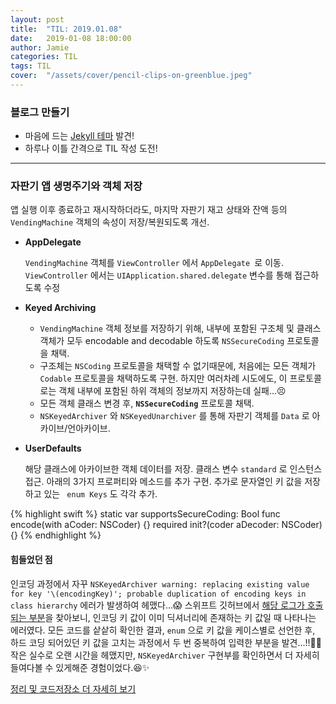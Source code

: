 ```yaml
---
layout: post
title:  "TIL: 2019.01.08"
date:   2019-01-08 18:00:00
author: Jamie
categories: TIL
tags: TIL
cover:  "/assets/cover/pencil-clips-on-greenblue.jpeg"
---
```


### 블로그 만들기

- 마음에 드는 [Jekyll 테마](https://github.com/bencentra/centrarium) 발견!
- 하루나 이틀 간격으로 TIL 작성 도전!

<hr>

### 자판기 앱 생명주기와 객체 저장

앱 실행 이후 종료하고 재시작하더라도, 마지막 자판기 재고 상태와 잔액 등의 `VendingMachine` 객체의 속성이 저장/복원되도록 개선.

- **AppDelegate**

  `VendingMachine` 객체를 `ViewController` 에서 `AppDelegate `로 이동.  `ViewController` 에서는 `UIApplication.shared.delegate` 변수를 통해 접근하도록 수정

- **Keyed Archiving**

  - `VendingMachine` 객체 정보를 저장하기 위해, 내부에 포함된 구조체 및 클래스 객체가 모두 encodable and decodable 하도록 `NSSecureCoding` 프로토콜을 채택. 
  - 구조체는 `NSCoding` 프로토콜을 채택할 수 없기때문에, 처음에는 모든 객체가 `Codable` 프로토콜을 채택하도록 구현. 하지만 여러차례 시도에도, 이 프로토콜로는 객체 내부에 포함된 하위 객체의 정보까지 저장하는데 실패...😣
  - 모든 객체 클래스 변경 후, **`NSSecureCoding`** 프로토콜 채택.
  - `NSKeyedArchiver` 와 `NSKeyedUnarchiver` 를 통해 자판기 객체를 `Data` 로 아카이브/언아카이브.

- **UserDefaults**

  해당 클래스에 아카이브한 객체 데이터를 저장. 클래스 변수 `standard` 로 인스턴스 접근. 아래의 3가지 프로퍼티와 메소드를 추가 구현. 추가로 문자열인 키 값을 저장하고 있는 ` enum Keys` 도 각각 추가.

{% highlight swift %}
static var supportsSecureCoding: Bool
func encode(with aCoder: NSCoder) {}
required init?(coder aDecoder: NSCoder) {}
{% endhighlight %}

#### 힘들었던 점

인코딩 과정에서 자꾸 `NSKeyedArchiver warning: replacing existing value for key '\(encodingKey)'; probable duplication of encoding keys in class hierarchy` 에러가 발생하여 헤맸다...😱 스위프트 깃허브에서 [해당 로그가 호출되는 부분](https://github.com/apple/swift-corelibs-foundation/blob/master/Foundation/NSKeyedArchiver.swift#L424)을 찾아보니, 인코딩 키 값이 이미 딕셔너리에 존재하는 키 값일 때 나타나는 에러였다. 모든 코드를 샅샅히 확인한 결과, `enum` 으로 키 값을 케이스별로 선언한 후, 하드 코딩 되어있던 키 값을 고치는 과정에서 두 번 중복하여 입력한 부분을 발견...!!👏🏻 작은 실수로 오랜 시간을 헤맸지만, `NSKeyedArchiver` 구현부를 확인하면서 더 자세히 들여다볼 수 있게해준 경험이었다.😆✨

[정리 및 코드저장소 더 자세히 보기](https://github.com/code-squad/swift-vendingmachineapp/tree/popsmile#3-%EC%95%B1-%EC%83%9D%EB%AA%85%EC%A3%BC%EA%B8%B0%EC%99%80-%EA%B0%9D%EC%B2%B4-%EC%A0%80%EC%9E%A5)